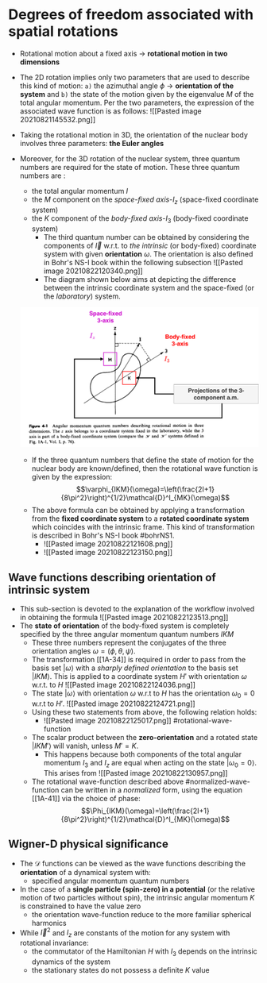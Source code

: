 # Degrees of freedom associated with spatial rotations

- Rotational motion about a fixed axis -> **rotational motion in two dimensions**
- The 2D rotation implies only two parameters that are used to describe this kind of motion: `a)` the azimuthal angle $\phi$ -> **orientation of the system** and `b)` the state of the motion given by the eigenvalue $M$ of the total angular momentum. Per the two parameters, the expression of the associated wave function is as follows: ![[Pasted image 20210821145532.png]]
- Taking the rotational motion in 3D, the orientation of the nuclear body involves three parameters: **the Euler angles**
- Moreover, for the 3D rotation of the nuclear system, three quantum numbers are required for the state of motion. These three quantum numbers are :
	- the total angular momentum $I$
	- the $M$ component on the *space-fixed axis*-$I_z$ (space-fixed coordinate system)
	- the $K$ component of the *body-fixed axis*-$I_3$ (body-fixed coordinate system)
		- The third quantum number can be obtained by considering the components of $\vec{I}$ w.r.t. to *the intrinsic* (or body-fixed) coordinate system with given **orientation** $\omega$. The orientation is also defined in Bohr's NS-I book within the following subsection ![[Pasted image 20210822120340.png]]
		- The diagram shown below aims at depicting the difference between the intrinsic coordinate system and the space-fixed (or the *laboratory*) system. 
  
  ![](nuclear-body-orientation.png)
  
  - If the three quantum numbers that define the state of motion for the nuclear body are known/defined, then the rotational wave function is given by the expression: $$\varphi_{IKM}(\omega)=\left(\frac{2I+1}{8\pi^2}\right)^{1/2}\mathcal{D}^I_{MK}(\omega)$$
  - The above formula can be obtained by applying a transformation from the **fixed coordinate system** to a **rotated coordinate system** which coincides with the intrinsic frame. This kind of transformation is described in Bohr's NS-I book #bohrNS1.
	  - ![[Pasted image 20210822121608.png]]
	  - ![[Pasted image 20210822123150.png]]

## Wave functions describing orientation of intrinsic system

- This sub-section is devoted to the explanation of the workflow involved in obtaining the formula ![[Pasted image 20210822123513.png]]
- The **state of orientation** of the body-fixed system is completely specified by the three angular momentum quantum numbers $IKM$
	- These three numbers represent the conjugates of the three orientation angles $\omega=(\phi,\theta,\psi)$.
	- The transformation [[1A-34]] is required in order to pass from the basis set $|\omega\rangle$ with a *sharply defined orientation* to the basis set $|IKM\rangle$. This is applied to a coordinate system $H'$ with orientation $\omega$ w.r.t. to $H$ ![[Pasted image 20210822124036.png]]
	- The state $|\omega\rangle$ with orientation $\omega$ w.r.t to $H$ has the orientation $\omega_0=0$ w.r.t to $H'$. ![[Pasted image 20210822124721.png]]
	- Using these two statements from above, the following relation holds:
		- ![[Pasted image 20210822125017.png]] #rotational-wave-function
	- The scalar product between the **zero-orientation** and a rotated state $|IKM'\rangle$ will vanish, unless $M'=K$.
		- This happens because both components of the total angular momentum $I_3$ and $I_z$ are equal when acting on the state $|\omega_0=0\rangle$. This arises from ![[Pasted image 20210822130957.png]]
	- The rotational wave-function described above #normalized-wave-function can be written in a *normalized* form, using the equation [[1A-41]] via the choice of phase: $$\Phi_{IKM}(\omega)=\left(\frac{2I+1}{8\pi^2}\right)^{1/2}\mathcal{D}^I_{MK}(\omega)$$

## Wigner-D physical significance

- The $\mathcal{D}$ functions can be viewed as the wave functions describing the **orientation** of a dynamical system with:
	- specified angular momentum quantum numbers
- In the case of a **single particle (spin-zero) in a potential** (or the relative motion of two particles without spin), the intrinsic angular momentum $K$ is constrained to have the value zero
	- the orientation wave-function reduce to the more familiar spherical harmonics
- While $\vec{I}^2$ and $I_z$ are constants of the motion for any system with rotational invariance:
	- the commutator of the Hamiltonian $H$ with $I_3$ depends on the intrinsic dynamics of the system
	- the stationary states do not possess a definite $K$ value